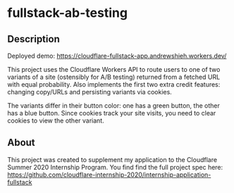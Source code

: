 # fullstack-ab-testing

## Description

Deployed demo: https://cloudflare-fullstack-app.andrewshieh.workers.dev/

This project uses the Cloudflare Workers API to route users to one of two variants of a site (ostensibly for A/B
testing) returned from a fetched URL with equal probability. Also implements the first two extra credit features:
changing copy/URLs and persisting variants via cookies.

The variants differ in their button color: one has a green button, the other has a blue button. Since cookies track
your site visits, you need to clear cookies to view the other variant.

## About

This project was created to supplement my application to the Cloudflare Summer 2020 Internship Program. You find find
the full project spec here: https://github.com/cloudflare-internship-2020/internship-application-fullstack
